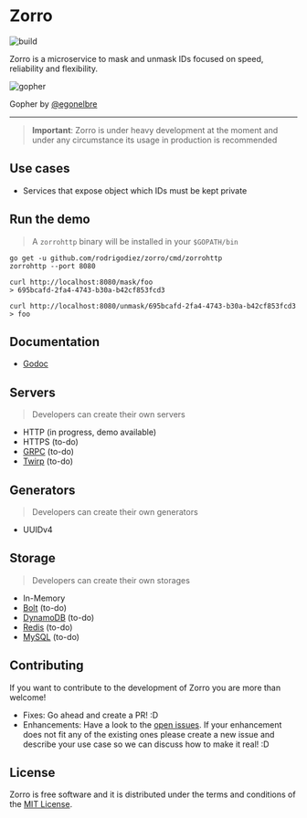 # Zorro

![build](https://travis-ci.org/rodrigodiez/zorro.svg?branch=master)

Zorro is a microservice to mask and unmask IDs focused on speed, reliability and flexibility. 

![gopher](https://github.com/egonelbre/gophers/raw/master/.thumb/vector/superhero/standing.png)

Gopher by [@egonelbre](https://github.com/egonelbre/gophers)

---

> **Important**: Zorro is under heavy development at the moment and under any circumstance its usage in production is recommended

## Use cases
- Services that expose object which IDs must be kept private

## Run the demo
> A `zorrohttp` binary will be installed in your `$GOPATH/bin`
```
go get -u github.com/rodrigodiez/zorro/cmd/zorrohttp
zorrohttp --port 8080

curl http://localhost:8080/mask/foo
> 695bcafd-2fa4-4743-b30a-b42cf853fcd3

curl http://localhost:8080/unmask/695bcafd-2fa4-4743-b30a-b42cf853fcd3
> foo
```

## Documentation
- [Godoc](https://godoc.org/github.com/rodrigodiez/zorro)

## Servers
> Developers can create their own servers

- HTTP (in progress, demo available)
- HTTPS (to-do)
- [GRPC](https://grpc.io/) (to-do)
- [Twirp](https://github.com/twitchtv/twirp) (to-do)

## Generators
> Developers can create their own generators
- UUIDv4

## Storage
> Developers can create their own storages
- In-Memory
- [Bolt](https://github.com/boltdb/bolt) (to-do)
- [DynamoDB](https://aws.amazon.com/dynamodb/) (to-do)
- [Redis](https://redis.io/) (to-do)
- [MySQL](https://www.mysql.com/) (to-do)

## Contributing
If you want to contribute to the development of Zorro you are more than welcome!

- Fixes: Go ahead and create a PR! :D
- Enhancements: Have a look to the [open issues](https://github.com/rodrigodiez/zorro/issues). If your enhancement does not fit any of the existing ones please create a new issue and describe your use case so we can discuss how to make it real! :D

## License
Zorro is free software and it is distributed under the terms and conditions of the [MIT License](https://choosealicense.com/licenses/mit/).
